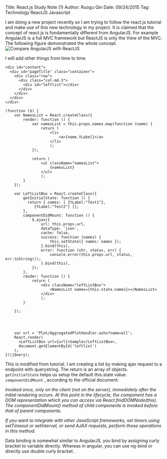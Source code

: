 Title: React.js Study Note (1)
Author: Ruogu Qin
Date: 09/24/2015
Tag: Technology
     ReactJS
     Javascript


I am doing a new project recently so I am trying to follow the react.js tutorial and make use of this new technology in my project. It is claimed that the concept of react.js is fondamentally different from AngularJS. For example AngularJS is a full MVC framework but ReactJS is only the View of the MVC. The following figure demonstrated the whole concept.
![Compare AngularJS with ReactJS](http://i1-news.softpedia-static.com/images/news2/Basic-Differences-Between-AngularJS-and-React-484781-2.jpg)

I will add other things from time to time

~~~~{.html}
<div id="content">
  <div id="pageTitle" class="container">
    <div class="row">
      <div class="col-md-3">
        <div id="leftlist"></div>
      </div>
    </div>
  </div>
</div>
~~~~


~~~~{.jsx}
(function ($) {
    var NamesList = React.createClass({
        render: function () {
            var namesList = this.props.names.map(function (name) {
                return (
                    <li>
                        <a>{name.YLabel}</a>
                    </li>
                    );
            });

            return (
                <ul className="namesList">
                    {namesList}
                </ul>
                );
        }
    });

    var LeftListBox = React.createClass({
        getInitialState: function () {
          return { names: [ {YLabel:"Test1"},
             {YLabel:"Test2"} ]};
        },
        componentDidMount: function () {
            $.ajax({
                url: this.props.url,
                dataType: 'json',
                cache: false,
                success: function (names) {
                    this.setState({ names: names });
                }.bind(this),
                error: function (xhr, status, err) {
                    console.error(this.props.url, status, err.toString());
                }.bind(this),
            });
        },
        render: function () {
            return (
                <div className="leftListBox">
                    <NamesList names={this.state.names}></NamesList>
                </div>
                );
        }

    });




    var url = 'Plot/AggregatedPlotHandler.ashx?name=all';
    React.render(
      <LeftListBox url={url}>Sample</LeftListBox>,
      document.getElementById('leftlist')
    );
})(jQuery);
~~~~

This is modified from tutorial. I am creating a list by making ajax request to a endpoint with querystring. The return is an array of objects. `getInitialState` helps us setup the default this.state value. `componentDidMount` , according to the official document:

*Invoked once, only on the client (not on the server), immediately after the initial rendering occurs. At this point in the lifecycle, the component has a DOM representation which you can access via React.findDOMNode(this). The componentDidMount() method of child components is invoked before that of parent components.*

*If you want to integrate with other JavaScript frameworks, set timers using setTimeout or setInterval, or send AJAX requests, perform those operations in this method.*

Data binding is somewhat similar to AngularJS, you bind by assigning curly bracket to variable directly. Whereas in angular, you can use ng-bind or directly use double curly bracket.
